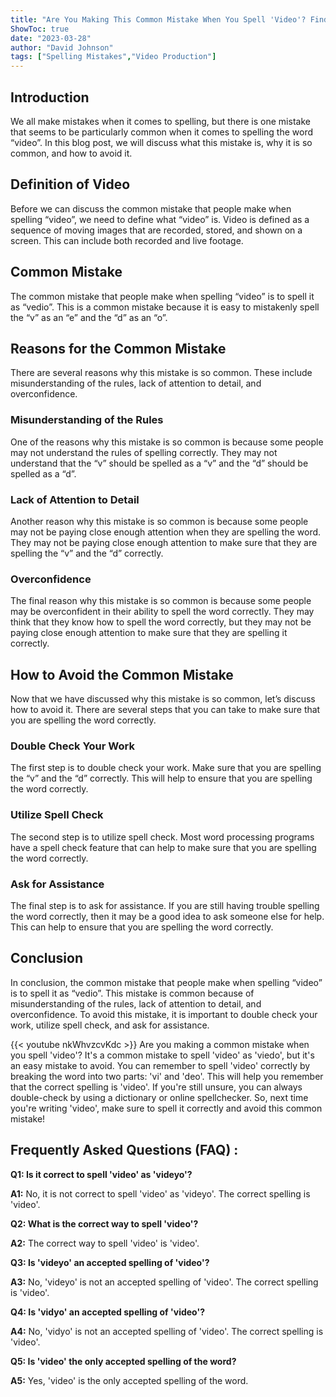 ```yaml
---
title: "Are You Making This Common Mistake When You Spell 'Video'? Find Out Now!"
ShowToc: true 
date: "2023-03-28"
author: "David Johnson" 
tags: ["Spelling Mistakes","Video Production"]
---
```

## Introduction
We all make mistakes when it comes to spelling, but there is one mistake that seems to be particularly common when it comes to spelling the word “video”. In this blog post, we will discuss what this mistake is, why it is so common, and how to avoid it. 

## Definition of Video
Before we can discuss the common mistake that people make when spelling “video”, we need to define what “video” is. Video is defined as a sequence of moving images that are recorded, stored, and shown on a screen. This can include both recorded and live footage. 

## Common Mistake
The common mistake that people make when spelling “video” is to spell it as “vedio”. This is a common mistake because it is easy to mistakenly spell the “v” as an “e” and the “d” as an “o”. 

## Reasons for the Common Mistake
There are several reasons why this mistake is so common. These include misunderstanding of the rules, lack of attention to detail, and overconfidence. 

### Misunderstanding of the Rules
One of the reasons why this mistake is so common is because some people may not understand the rules of spelling correctly. They may not understand that the “v” should be spelled as a “v” and the “d” should be spelled as a “d”. 

### Lack of Attention to Detail
Another reason why this mistake is so common is because some people may not be paying close enough attention when they are spelling the word. They may not be paying close enough attention to make sure that they are spelling the “v” and the “d” correctly. 

### Overconfidence
The final reason why this mistake is so common is because some people may be overconfident in their ability to spell the word correctly. They may think that they know how to spell the word correctly, but they may not be paying close enough attention to make sure that they are spelling it correctly. 

## How to Avoid the Common Mistake
Now that we have discussed why this mistake is so common, let’s discuss how to avoid it. There are several steps that you can take to make sure that you are spelling the word correctly. 

### Double Check Your Work
The first step is to double check your work. Make sure that you are spelling the “v” and the “d” correctly. This will help to ensure that you are spelling the word correctly. 

### Utilize Spell Check
The second step is to utilize spell check. Most word processing programs have a spell check feature that can help to make sure that you are spelling the word correctly. 

### Ask for Assistance
The final step is to ask for assistance. If you are still having trouble spelling the word correctly, then it may be a good idea to ask someone else for help. This can help to ensure that you are spelling the word correctly. 

## Conclusion
In conclusion, the common mistake that people make when spelling “video” is to spell it as “vedio”. This mistake is common because of misunderstanding of the rules, lack of attention to detail, and overconfidence. To avoid this mistake, it is important to double check your work, utilize spell check, and ask for assistance.

{{< youtube nkWhvzcvKdc >}} 
Are you making a common mistake when you spell 'video'? It's a common mistake to spell 'video' as 'viedo', but it's an easy mistake to avoid. You can remember to spell 'video' correctly by breaking the word into two parts: 'vi' and 'deo'. This will help you remember that the correct spelling is 'video'. If you're still unsure, you can always double-check by using a dictionary or online spellchecker. So, next time you're writing 'video', make sure to spell it correctly and avoid this common mistake!

## Frequently Asked Questions (FAQ) :
**Q1: Is it correct to spell 'video' as 'videyo'?**

**A1:** No, it is not correct to spell 'video' as 'videyo'. The correct spelling is 'video'.

**Q2: What is the correct way to spell 'video'?**

**A2:** The correct way to spell 'video' is 'video'.

**Q3: Is 'videyo' an accepted spelling of 'video'?**

**A3:** No, 'videyo' is not an accepted spelling of 'video'. The correct spelling is 'video'.

**Q4: Is 'vidyo' an accepted spelling of 'video'?**

**A4:** No, 'vidyo' is not an accepted spelling of 'video'. The correct spelling is 'video'.

**Q5: Is 'video' the only accepted spelling of the word?**

**A5:** Yes, 'video' is the only accepted spelling of the word.





